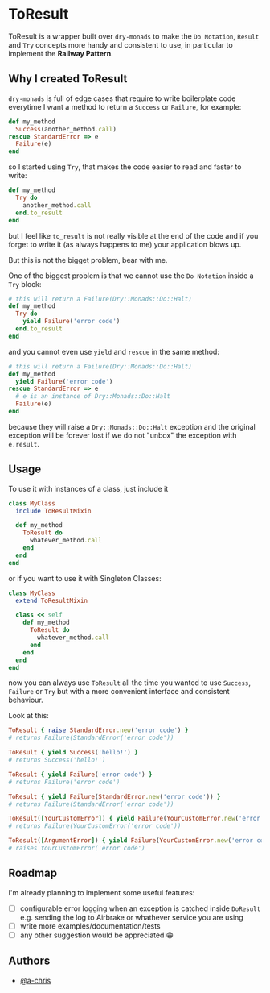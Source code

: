 
# ToResult

ToResult is a wrapper built over `dry-monads` to make the `Do Notation`, `Result` and `Try` concepts more handy and consistent to use, in particular to implement the **Railway Pattern**.

## Why I created ToResult

`dry-monads` is full of edge cases that require to write boilerplate code everytime I want a method to return a `Success` or `Failure`, for example:

```ruby
def my_method
  Success(another_method.call)
rescue StandardError => e
  Failure(e)
end
```

so I started using `Try`, that makes the code easier to read and faster to write:
```ruby
def my_method
  Try do
    another_method.call
  end.to_result
end
```

but I feel like `to_result` is not really visible at the end of the code and if you forget to write it (as always happens to me) your application blows up.

But this is not the bigget problem, bear with me.

One of the biggest problem is that we cannot use the `Do Notation` inside a `Try` block:
```ruby
# this will return a Failure(Dry::Monads::Do::Halt)
def my_method
  Try do
    yield Failure('error code')
  end.to_result
end
```

and you cannot even use `yield` and `rescue` in the same method:

```ruby
# this will return a Failure(Dry::Monads::Do::Halt)
def my_method
  yield Failure('error code')
rescue StandardError => e
  # e is an instance of Dry::Monads::Do::Halt
  Failure(e)
end
```

because they will raise a `Dry::Monads::Do::Halt` exception and the original exception will be forever lost if we do not "unbox" the exception with `e.result`.

## Usage

To use it with instances of a class, just include it
```ruby
class MyClass
  include ToResultMixin

  def my_method
    ToResult do
      whatever_method.call
    end
  end
end
```

or if you want to use it with Singleton Classes:
```ruby
class MyClass
  extend ToResultMixin

  class << self
    def my_method
      ToResult do
        whatever_method.call
      end
    end
  end
end
```

now you can always use `ToResult` all the time you wanted to use `Success`, `Failure` or `Try` but with a more convenient interface and consistent behaviour.

Look at this:

```ruby
ToResult { raise StandardError.new('error code') }
# returns Failure(StandardError('error code'))

ToResult { yield Success('hello!') }
# returns Success('hello!')

ToResult { yield Failure('error code') }
# returns Failure('error code')

ToResult { yield Failure(StandardError.new('error code')) }
# returns Failure(StandardError('error code'))

ToResult([YourCustomError]) { yield Failure(YourCustomError.new('error code')) }
# returns Failure(YourCustomError('error code'))

ToResult([ArgumentError]) { yield Failure(YourCustomError.new('error code')) }
# raises YourCustomError('error code')
```

## Roadmap
I'm already planning to implement some useful features:
- [ ] configurable error logging when an exception is catched inside `DoResult`
e.g. sending the log to Airbrake or whathever service you are using
- [ ] write more examples/documentation/tests
- [ ] any other suggestion would be appreciated 😁

## Authors

- [@a-chris](https://www.github.com/a-chris)
